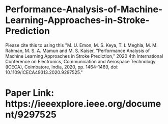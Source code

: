 # Performance-Analysis-of-Machine-Learning-Approaches-in-Stroke-Prediction

Please cite this to using this "M. U. Emon, M. S. Keya, T. I. Meghla, M. M. Rahman, M. S. A. Mamun and M. S. Kaiser, "Performance Analysis of Machine Learning Approaches in Stroke Prediction," 2020 4th International Conference on Electronics, Communication and Aerospace Technology (ICECA), Coimbatore, India, 2020, pp. 1464-1469, doi: 10.1109/ICECA49313.2020.9297525." 

<h1> Paper Link: https://ieeexplore.ieee.org/document/9297525 </h1>
